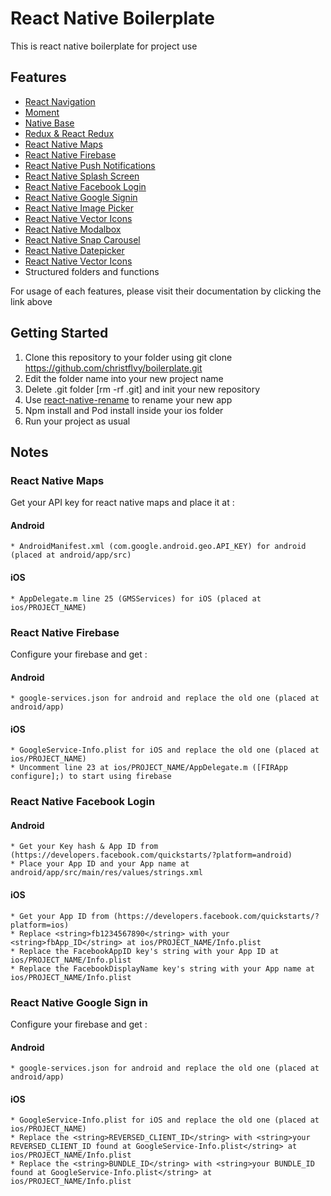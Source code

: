 # React Native Boilerplate

This is react native boilerplate for project use

## Features

* [React Navigation](https://reactnavigation.org/)
* [Moment](https://momentjs.com/)
* [Native Base](https://nativebase.io/)
* [Redux & React Redux](https://github.com/reduxjs/react-redux)
* [React Native Maps](https://github.com/react-community/react-native-maps)
* [React Native Firebase](https://rnfirebase.io)
* [React Native Push Notifications](https://github.com/zo0r/react-native-push-notification)
* [React Native Splash Screen](https://github.com/crazycodeboy/react-native-splash-screen)
* [React Native Facebook Login](https://github.com/magus/react-native-facebook-login)
* [React Native Google Signin](https://github.com/joonhocho/react-native-google-sign-in)
* [React Native Image Picker](https://github.com/react-community/react-native-image-picker)
* [React Native Vector Icons](https://github.com/oblador/react-native-vector-icons)
* [React Native Modalbox](https://github.com/maxs15/react-native-modalbox)
* [React Native Snap Carousel](https://github.com/archriss/react-native-snap-carousel)
* [React Native Datepicker](https://github.com/xgfe/react-native-datepicker)
* [React Native Vector Icons](https://github.com/oblador/react-native-vector-icons)
* Structured folders and functions

For usage of each features, please visit their documentation by clicking the link above

## Getting Started

1. Clone this repository to your folder using git clone https://github.com/christflvy/boilerplate.git
2. Edit the folder name into your new project name
3. Delete .git folder [rm -rf .git] and init your new repository
4. Use [react-native-rename](https://github.com/junedomingo/react-native-rename) to rename your new app
5. Npm install and Pod install inside your ios folder
6. Run your project as usual


## Notes

### React Native Maps

Get your API key for react native maps and place it at :

#### Android
```
* AndroidManifest.xml (com.google.android.geo.API_KEY) for android (placed at android/app/src)
```

#### iOS
```
* AppDelegate.m line 25 (GMSServices) for iOS (placed at ios/PROJECT_NAME)
```

### React Native Firebase

Configure your firebase and get :

#### Android
```
* google-services.json for android and replace the old one (placed at android/app)
```

#### iOS
```
* GoogleService-Info.plist for iOS and replace the old one (placed at ios/PROJECT_NAME)
* Uncomment line 23 at ios/PROJECT_NAME/AppDelegate.m ([FIRApp configure];) to start using firebase
```

### React Native Facebook Login

#### Android
```
* Get your Key hash & App ID from (https://developers.facebook.com/quickstarts/?platform=android)
* Place your App ID and your App name at android/app/src/main/res/values/strings.xml
```

#### iOS
```
* Get your App ID from (https://developers.facebook.com/quickstarts/?platform=ios)
* Replace <string>fb1234567890</string> with your <string>fbApp_ID</string> at ios/PROJECT_NAME/Info.plist
* Replace the FacebookAppID key's string with your App ID at ios/PROJECT_NAME/Info.plist
* Replace the FacebookDisplayName key's string with your App name at ios/PROJECT_NAME/Info.plist
```

### React Native Google Sign in

Configure your firebase and get :

#### Android
```
* google-services.json for android and replace the old one (placed at android/app)
```

#### iOS
```
* GoogleService-Info.plist for iOS and replace the old one (placed at ios/PROJECT_NAME)
* Replace the <string>REVERSED_CLIENT_ID</string> with <string>your REVERSED_CLIENT_ID found at GoogleService-Info.plist</string> at ios/PROJECT_NAME/Info.plist
* Replace the <string>BUNDLE_ID</string> with <string>your BUNDLE_ID found at GoogleService-Info.plist</string> at ios/PROJECT_NAME/Info.plist
```
